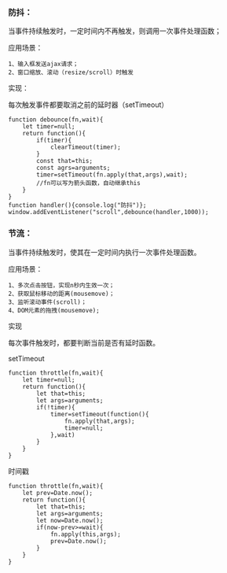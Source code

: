 ### 防抖：

当事件持续触发时，一定时间内不再触发，则调用一次事件处理函数；

应用场景：

    1、输入框发送ajax请求；
    2、窗口缩放、滚动（resize/scroll）时触发

实现：

每次触发事件都要取消之前的延时器（setTimeout）
```
function debounce(fn,wait){
    let timer=null;
    return function(){
        if(timer){
            clearTimeout(timer);
        }
        const that=this;
        const agrs=arguments;
        timer=setTimeout(fn.apply(that,args),wait);
        //fn可以写为箭头函数，自动继承this
    }
}
function handler(){console.log("防抖")};
window.addEventListener("scroll",debounce(handler,1000));
```
### 节流：

当事件持续触发时，使其在一定时间内执行一次事件处理函数。

应用场景：

    1、多次点击按钮，实现n秒内生效一次；
    2、获取鼠标移动的距离(mousemove)；
    3、监听滚动事件(scroll)；
    4、DOM元素的拖拽(mousemove);
实现

每次事件触发时，都要判断当前是否有延时函数。

setTimeout
```
function throttle(fn,wait){
    let timer=null;
    return function(){
        let that=this;
        let args=arguments;
        if(!timer){
            timer=setTimeout(function(){
                fn.apply(that,args);
                timer=null;
            },wait)
        }
    }
}
```
时间戳

```
function throttle(fn,wait){
    let prev=Date.now();
    return function(){
        let that=this;
        let args=arguments;
        let now=Date.now();
        if(now-prev>=wait){
            fn.apply(this,args);
            prev=Date.now();
        }
    }
}
```